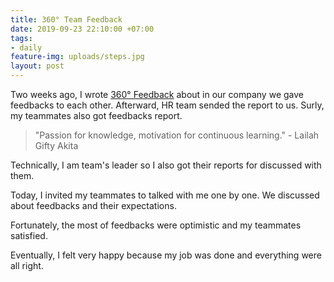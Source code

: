 ```yaml
---
title: 360° Team Feedback
date: 2019-09-23 22:10:00 +07:00
tags:
- daily
feature-img: uploads/steps.jpg
layout: post
---
```


Two weeks ago, I wrote [360° Feedback](https://minibugdev.github.io/me/2019/09/10/peer-feedback.html) about in our company we gave feedbacks to each other. Afterward, HR team sended the report to us. Surly, my teammates also got feedbacks report.

> "Passion for knowledge, motivation for continuous learning." - Lailah Gifty Akita

Technically, I am team's leader so I also got their reports for discussed with them.

Today, I invited my teammates to talked with me one by one. We discussed about feedbacks and their expectations.

Fortunately, the most of feedbacks were optimistic and my teammates satisfied.

Eventually, I felt very happy because my job was done and everything were all right.